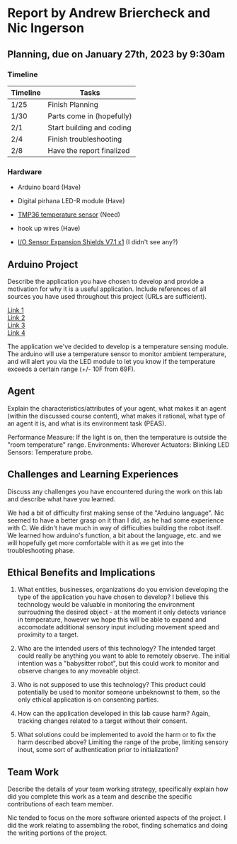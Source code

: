 # Report by Andrew Briercheck and Nic Ingerson

## Planning, due on January 27th, 2023 by 9:30am

### Timeline

| Timeline | Tasks                     |
| -------- | ------------------------- |
| 1/25     | Finish Planning           |
| 1/30     | Parts come in (hopefully) |
| 2/1      | Start building and coding |
| 2/4      | Finish troubleshooting    |
| 2/8      | Have the report finalized |

### Hardware

- Arduino board (Have)

- Digital pirhana LED-R module (Have)

- [TMP36 temperature sensor](https://www.amazon.com/KOOKYE-Temperature-TMP36-Precision-Raspberry/dp/B01GH32AQU/ref=sr_1_3?keywords=tmp36&qid=1674828116&sr=8-3&th=1) (Need)

- hook up wires (Have)

- [I/O Sensor Expansion Shields V7.1 x1](https://www.amazon.com/DFROBOT-Gravity-Expansion-Shield-Arduino/dp/B00G3IKO68) (I didn't see any?)

## Arduino Project

Describe the application you have chosen to develop and provide a motivation for why it is a useful application. Include references of all sources you have used throughout this project (URLs are sufficient).

[Link 1](https://www.dfrobot.com/blog-660.html) <br />
[Link 2](https://www.dfrobot.com/product-1454.html?search=Gravity%3A%20Starter%20Kit%20for%%3E) <br />
[Link 3](https://bc-robotics.com/tutorials/using-a-tmp36-temperature-sensor-with-arduino/#:~:text=The%20TMP36%20temperature%20sensor%20is) <br />
[Link 4](https://wiki.dfrobot.com/Digital_piranha_LED_light_module__SKU__DFR0031_) <br />

The application we've decided to develop is a temperature sensing module. The arduino will use a temperature sensor to monitor ambient temperature, and will alert you via the LED module to let you know if the temperature exceeds a certain range (+/- 10F from 69F).

## Agent

Explain the characteristics/attributes of your agent, what makes it an agent (within the discussed course content), what makes it rational, what type of an agent it is, and what is its environment task (PEAS).

Performance Measure: If the light is on, then the temperature is outside the "room temperature" range.
Environments: Wherever
Actuators: Blinking LED
Sensors: Temperature probe.

## Challenges and Learning Experiences

Discuss any challenges you have encountered during the work on this lab and describe what have you learned.

We had a bit of difficulty first making sense of the "Arduino language". Nic seemed to have a better grasp on it than I did, as he had some experience with C. We didn't have much in way of difficulties building the robot itself. We learned how arduino's function, a bit about the language, etc. and we will hopefully get more comfortable with it as we get into the troubleshooting phase.

## Ethical Benefits and Implications

1. What entities, businesses, organizations do you envision developing the type of the application you have chosen to develop?
   I believe this technology would be valuable in monitoring the environment surroudning the desired object - at the moment it only detects variance in temperature, however we hope this will be able to expand and accomodate additional sensory input including movement speed and proximity to a target.

2. Who are the intended users of this technology?
   The intended target could really be anything you want to able to remotely observe. The initial intention was a "babysitter robot", but this could work to monitor and observe changes to any moveable object.

3. Who is not supposed to use this technology?
   This product could potentially be used to monitor someone unbeknownst to them, so the only ethical application is on consenting parties.

4. How can the application developed in this lab cause harm?
   Again, tracking changes related to a target without their consent.

5. What solutions could be implemented to avoid the harm or to fix the harm described above?
   Limiting the range of the probe, limiting sensory inout, some sort of authentication prior to initialization?

## Team Work

Describe the details of your team working strategy, specifically explain how did you complete this work as a team and describe the specific contributions of each team member.

Nic tended to focus on the more software oriented aspects of the project. I did the work relating to assembling the robot, finding schematics and doing the writing portions of the project.
